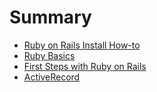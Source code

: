 # Summary

* [Ruby on Rails Install How-to](chapter1-installing.md)
* [Ruby Basics](chapter2-ruby-basics.md)
* [First Steps with Ruby on Rails](chapter3-first-steps-with-rails.md)
* [ActiveRecord](chapter4-activerecord.md)
